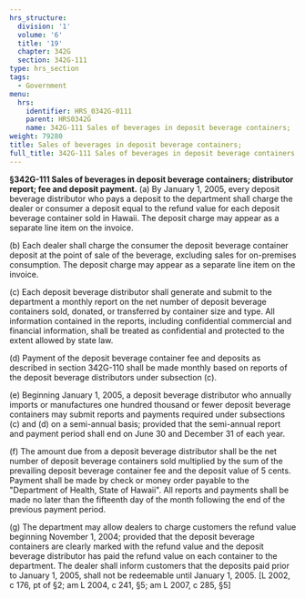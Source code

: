 ```yaml
---
hrs_structure:
  division: '1'
  volume: '6'
  title: '19'
  chapter: 342G
  section: 342G-111
type: hrs_section
tags:
  - Government
menu:
  hrs:
    identifier: HRS_0342G-0111
    parent: HRS0342G
    name: 342G-111 Sales of beverages in deposit beverage containers;
weight: 79280
title: Sales of beverages in deposit beverage containers;
full_title: 342G-111 Sales of beverages in deposit beverage containers;
---
```

**§342G-111 Sales of beverages in deposit beverage containers; distributor report; fee and deposit payment.** (a) By January 1, 2005, every deposit beverage distributor who pays a deposit to the department shall charge the dealer or consumer a deposit equal to the refund value for each deposit beverage container sold in Hawaii. The deposit charge may appear as a separate line item on the invoice.

(b) Each dealer shall charge the consumer the deposit beverage container deposit at the point of sale of the beverage, excluding sales for on-premises consumption. The deposit charge may appear as a separate line item on the invoice.

(c) Each deposit beverage distributor shall generate and submit to the department a monthly report on the net number of deposit beverage containers sold, donated, or transferred by container size and type. All information contained in the reports, including confidential commercial and financial information, shall be treated as confidential and protected to the extent allowed by state law.

(d) Payment of the deposit beverage container fee and deposits as described in section 342G-110 shall be made monthly based on reports of the deposit beverage distributors under subsection (c).

(e) Beginning January 1, 2005, a deposit beverage distributor who annually imports or manufactures one hundred thousand or fewer deposit beverage containers may submit reports and payments required under subsections (c) and (d) on a semi-annual basis; provided that the semi-annual report and payment period shall end on June 30 and December 31 of each year.

(f) The amount due from a deposit beverage distributor shall be the net number of deposit beverage containers sold multiplied by the sum of the prevailing deposit beverage container fee and the deposit value of 5 cents. Payment shall be made by check or money order payable to the "Department of Health, State of Hawaii". All reports and payments shall be made no later than the fifteenth day of the month following the end of the previous payment period.

(g) The department may allow dealers to charge customers the refund value beginning November 1, 2004; provided that the deposit beverage containers are clearly marked with the refund value and the deposit beverage distributor has paid the refund value on each container to the department. The dealer shall inform customers that the deposits paid prior to January 1, 2005, shall not be redeemable until January 1, 2005\. [L 2002, c 176, pt of §2; am L 2004, c 241, §5; am L 2007, c 285, §5]